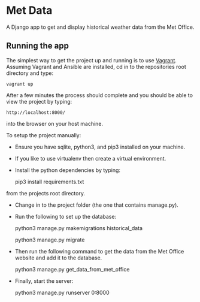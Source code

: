 Met Data
========

A Django app to get and display historical weather data from the Met Office.

Running the app
---------------

The simplest way to get the project up and running is to use
[Vagrant](https://www.vagrantup.com/). Assuming Vagrant and Ansible are
installed, cd in to the repositories root directory and type:

    vagrant up

After a few minutes the process should complete and you should be able to view
the project by typing:

    http://localhost:8000/

into the browser on your host machine.

To setup the project manually:
* Ensure you have sqlite, python3, and pip3 installed on your machine.
* If you like to use virtualenv then create a virtual environment.
* Install the python dependencies by typing:

    pip3 install requirements.txt

from the projects root directory.
* Change in to the project folder (the one that contains manage.py).
* Run the following to set up the database:

    python3 manage.py makemigrations historical_data

    python3 manage.py migrate

* Then run the following command to get the data from the Met Office website
and add it to the database.

    python3 manage.py get_data_from_met_office

* Finally, start the server:

    python3 manage.py runserver 0:8000
